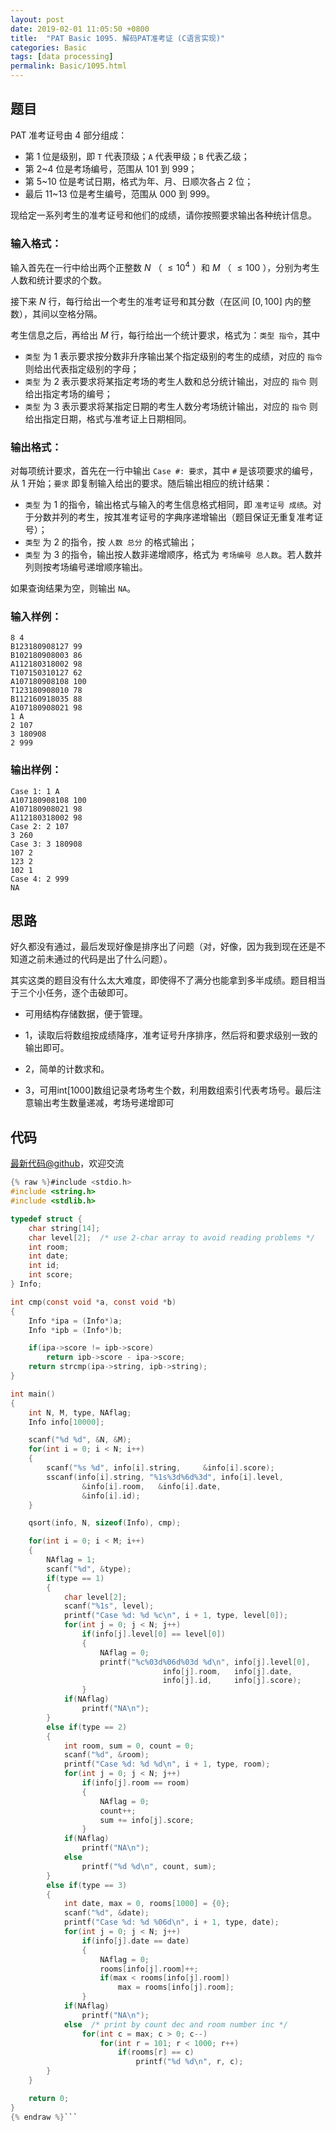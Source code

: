 ```yaml
---
layout: post
date: 2019-02-01 11:05:50 +0800
title:  "PAT Basic 1095. 解码PAT准考证 (C语言实现)"
categories: Basic
tags: [data processing]
permalink: Basic/1095.html
---
```


## 题目

PAT 准考证号由 4 部分组成：

  * 第 1 位是级别，即 `T` 代表顶级；`A` 代表甲级；`B` 代表乙级；
  * 第 2~4 位是考场编号，范围从 101 到 999；
  * 第 5~10 位是考试日期，格式为年、月、日顺次各占 2 位；
  * 最后 11~13 位是考生编号，范围从 000 到 999。

现给定一系列考生的准考证号和他们的成绩，请你按照要求输出各种统计信息。

### 输入格式：

输入首先在一行中给出两个正整数 $N$ （ $\le 10^4$ ）和 $M$ （ $\le 100$ ），分别为考生人数和统计要求的个数。

接下来 $N$ 行，每行给出一个考生的准考证号和其分数（在区间 $[0, 100]$ 内的整数），其间以空格分隔。

考生信息之后，再给出 $M$ 行，每行给出一个统计要求，格式为：`类型 指令`，其中

  * `类型` 为 1 表示要求按分数非升序输出某个指定级别的考生的成绩，对应的 `指令` 则给出代表指定级别的字母；
  * `类型` 为 2 表示要求将某指定考场的考生人数和总分统计输出，对应的 `指令` 则给出指定考场的编号；
  * `类型` 为 3 表示要求将某指定日期的考生人数分考场统计输出，对应的 `指令` 则给出指定日期，格式与准考证上日期相同。

### 输出格式：

对每项统计要求，首先在一行中输出 `Case #: 要求`，其中 `#` 是该项要求的编号，从 1 开始；`要求`
即复制输入给出的要求。随后输出相应的统计结果：

  * `类型` 为 1 的指令，输出格式与输入的考生信息格式相同，即 `准考证号 成绩`。对于分数并列的考生，按其准考证号的字典序递增输出（题目保证无重复准考证号）；
  * `类型` 为 2 的指令，按 `人数 总分` 的格式输出；
  * `类型` 为 3 的指令，输出按人数非递增顺序，格式为 `考场编号 总人数`。若人数并列则按考场编号递增顺序输出。

如果查询结果为空，则输出 `NA`。

### 输入样例：

    
    
    8 4
    B123180908127 99
    B102180908003 86
    A112180318002 98
    T107150310127 62
    A107180908108 100
    T123180908010 78
    B112160918035 88
    A107180908021 98
    1 A
    2 107
    3 180908
    2 999
    

### 输出样例：

    
    
    Case 1: 1 A
    A107180908108 100
    A107180908021 98
    A112180318002 98
    Case 2: 2 107
    3 260
    Case 3: 3 180908
    107 2
    123 2
    102 1
    Case 4: 2 999
    NA
    



## 思路


好久都没有通过，最后发现好像是排序出了问题（对，好像，因为我到现在还是不知道之前未通过的代码是出了什么问题）。

其实这类的题目没有什么太大难度，即使得不了满分也能拿到多半成绩。题目相当于三个小任务，逐个击破即可。

- 可用结构存储数据，便于管理。

- 1，读取后将数组按成绩降序，准考证号升序排序，然后将和要求级别一致的输出即可。

- 2，简单的计数求和。

- 3，可用int[1000]数组记录考场考生个数，利用数组索引代表考场号。最后注意输出考生数量递减，考场号递增即可

## 代码

[最新代码@github](https://github.com/OliverLew/PAT/blob/master/PATBasic/1095.c)，欢迎交流
```c
{% raw %}#include <stdio.h>
#include <string.h>
#include <stdlib.h>

typedef struct {
    char string[14];
    char level[2];  /* use 2-char array to avoid reading problems */
    int room;
    int date;
    int id;
    int score;
} Info;

int cmp(const void *a, const void *b)
{
    Info *ipa = (Info*)a;
    Info *ipb = (Info*)b;

    if(ipa->score != ipb->score)
        return ipb->score - ipa->score;
    return strcmp(ipa->string, ipb->string);
}

int main()
{
    int N, M, type, NAflag;
    Info info[10000];

    scanf("%d %d", &N, &M);
    for(int i = 0; i < N; i++)
    {
        scanf("%s %d", info[i].string,     &info[i].score);
        sscanf(info[i].string, "%1s%3d%6d%3d", info[i].level,
                &info[i].room,   &info[i].date,
                &info[i].id);
    }

    qsort(info, N, sizeof(Info), cmp);

    for(int i = 0; i < M; i++)
    {
        NAflag = 1;
        scanf("%d", &type);
        if(type == 1)
        {
            char level[2];
            scanf("%1s", level);
            printf("Case %d: %d %c\n", i + 1, type, level[0]);
            for(int j = 0; j < N; j++)
                if(info[j].level[0] == level[0])
                {
                    NAflag = 0;
                    printf("%c%03d%06d%03d %d\n", info[j].level[0],
                                  info[j].room,   info[j].date,
                                  info[j].id,     info[j].score);
                }
            if(NAflag)
                printf("NA\n");
        }
        else if(type == 2)
        {
            int room, sum = 0, count = 0;
            scanf("%d", &room);
            printf("Case %d: %d %d\n", i + 1, type, room);
            for(int j = 0; j < N; j++)
                if(info[j].room == room)
                {
                    NAflag = 0;
                    count++;
                    sum += info[j].score;
                }
            if(NAflag)
                printf("NA\n");
            else
                printf("%d %d\n", count, sum);
        }
        else if(type == 3)
        {
            int date, max = 0, rooms[1000] = {0};
            scanf("%d", &date);
            printf("Case %d: %d %06d\n", i + 1, type, date);
            for(int j = 0; j < N; j++)
                if(info[j].date == date)
                {
                    NAflag = 0;
                    rooms[info[j].room]++;
                    if(max < rooms[info[j].room])
                        max = rooms[info[j].room];
                }
            if(NAflag)
                printf("NA\n");
            else  /* print by count dec and room number inc */
                for(int c = max; c > 0; c--)
                    for(int r = 101; r < 1000; r++)
                        if(rooms[r] == c)
                            printf("%d %d\n", r, c);
        }
    }

    return 0;
}
{% endraw %}```